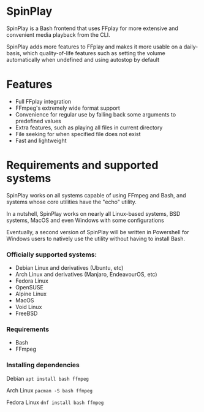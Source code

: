 # SpinPlay
SpinPlay is a Bash frontend that uses FFplay for more extensive and convenient media playback from the CLI.

SpinPlay adds more features to FFplay and makes it more usable on a daily-basis, which quality-of-life features such as setting the volume automatically when undefined and using autostop by default

# Features
* Full FFplay integration
* FFmpeg's extremely wide format support
* Convenience for regular use by falling back some arguments to predefined values
* Extra features, such as playing all files in current directory
* File seeking for when specified file does not exist
* Fast and lightweight

# Requirements and supported systems
SpinPlay works on all systems capable of using FFmpeg and Bash, and systems whose core utilities have the "echo" utility.

In a nutshell, SpinPlay works on nearly all Linux-based systems, BSD systems, MacOS and even Windows with some configurations

Eventually, a second version of SpinPlay will be written in Powershell for Windows users to natively use the utility without having to install Bash.

### Officially supported systems:
* Debian Linux and derivatives (Ubuntu, etc)
* Arch Linux and derivatives (Manjaro, EndeavourOS, etc)
* Fedora Linux
* OpenSUSE
* Alpine Linux
* MacOS
* Void Linux
* FreeBSD

### Requirements
* Bash
* FFmpeg

### Installing dependencies
Debian ``` apt install bash ffmpeg ```

Arch Linux ``` pacman -S bash ffmpeg ```

Fedora Linux ``` dnf install bash ffmpeg ```
